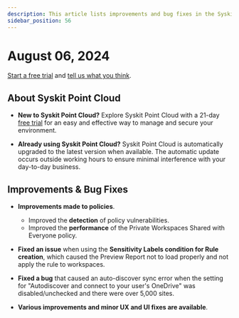 ```yaml
---
description: This article lists improvements and bug fixes in the Syskit Point Cloud version 2024.4.56.17
sidebar_position: 56
---
```


# August 06, 2024

[Start a free trial](https://www.syskit.com/products/point/free-trial/) and [tell us what you think](https://www.syskit.com/company/contact-us/).


## About Syskit Point Cloud

* **New to Syskit Point Cloud?** Explore Syskit Point Cloud with a 21-day [free trial](https://www.syskit.com/products/point/free-trial/) for an easy and effective way to manage and secure your environment.

* **Already using Syskit Point Cloud?** Syskit Point Cloud is automatically upgraded to the latest version when available. The automatic update occurs outside working hours to ensure minimal interference with your day-to-day business.


## Improvements & Bug Fixes

* **Improvements made to policies**.
  * Improved the **detection** of policy vulnerabilities.
  * Improved the **performance** of the Private Workspaces Shared with Everyone policy.


* **Fixed an issue** when using the **Sensitivity Labels condition for Rule creation**, which caused the Preview Report not to load properly and not apply the rule to workspaces. 


* **Fixed a bug** that caused an auto-discover sync error when the setting for "Autodiscover and connect to your user's OneDrive" was disabled/unchecked and there were over 5,000 sites. 

* **Various improvements and minor UX and UI fixes are available**.